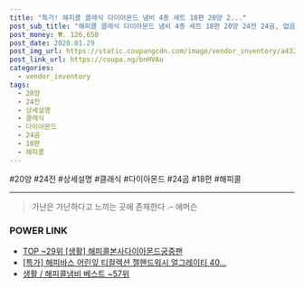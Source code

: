 ```yaml
--- 
title: "특가! 해피콜 클래식 다이아몬드 냄비 4종 세트 18편 20양 2..." 
post_sub_title: "해피콜 클래식 다이아몬드 냄비 4종 세트 18편 20양 24전 24곰, 없음, 상세설명 참조" 
post_money: ₩. 126,650 
post_date: 2020.01.29 
post_img_url: https://static.coupangcdn.com/image/vendor_inventory/a432/26c67fc1fee629ba3633705b63aa6fabfd0200f9985881cde911163e376b.jpg 
post_link_url: https://coupa.ng/bnHVAu 
categories: 
  - vendor_inventory 
tags: 
  - 20양 
  - 24전 
  - 상세설명 
  - 클래식 
  - 다이아몬드 
  - 24곰 
  - 18편 
  - 해피콜 
--- 
```

  #20양 #24전 #상세설명 #클래식 #다이아몬드 #24곰 #18편 #해피콜 
<hr> 

> 가난은 가난하다고 느끼는 곳에 존재한다 .–  에머슨 


### POWER LINK

* <a href="https://blog.naver.com/fasyy4321/221783609245" target="_blank"> TOP ~29위 [생활] 해피콜본사다이아몬드궁중팬</a>
* <a href="https://blog.naver.com/santokki14/221790750390" target="_blank">[특가] 해피바스 어린잎 티컬렉션 젤핸드워시 얼그레이티 40...</a>
* <a href="https://blog.naver.com/santokki14/221788338425" target="_blank">생활 / 해피콜냄비 베스트 ~57위</a>
